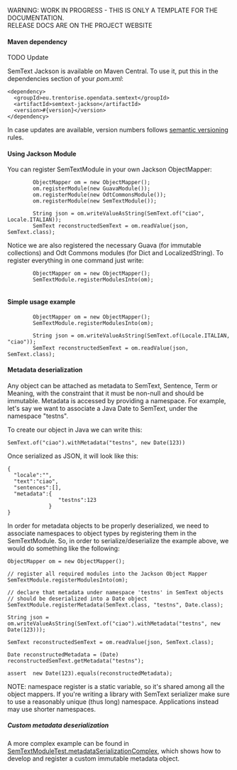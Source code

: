 <p class="jadoc-to-strip">
WARNING: WORK IN PROGRESS - THIS IS ONLY A TEMPLATE FOR THE DOCUMENTATION. <br/>
RELEASE DOCS ARE ON THE PROJECT WEBSITE
</p>


#### Maven dependency

TODO Update 

SemText Jackson is available on Maven Central. To use it, put this in the dependencies section of your _pom.xml_: 


```
<dependency>
  <groupId>eu.trentorise.opendata.semtext</groupId>
  <artifactId>semtext-jackson</artifactId>
  <version>#{version}</version>            
</dependency>
```

In case updates are available, version numbers follows [semantic versioning](http://semver.org/) rules.


#### Using Jackson Module

You can register SemTextModule in your own Jackson ObjectMapper:
```
        ObjectMapper om = new ObjectMapper();
        om.registerModule(new GuavaModule());
        om.registerModule(new OdtCommonsModule());
        om.registerModule(new SemTextModule());

        String json = om.writeValueAsString(SemText.of("ciao", Locale.ITALIAN));
        SemText reconstructedSemText = om.readValue(json, SemText.class);
```

Notice we are also registered the necessary Guava (for immutable collections) and Odt Commons modules (for Dict and LocalizedString). To register everything in one command just write:

```
        ObjectMapper om = new ObjectMapper();
        SemTextModule.registerModulesInto(om);        
  
```

#### Simple usage example

```
        ObjectMapper om = new ObjectMapper();
        SemTextModule.registerModulesInto(om);
        
        String json = om.writeValueAsString(SemText.of(Locale.ITALIAN, "ciao"));
        SemText reconstructedSemText = om.readValue(json, SemText.class);
```

#### Metadata deserialization

Any object can be attached as metadata to SemText, Sentence, Term or Meaning, with the constraint that it must be non-null and should be immutable. Metadata is accessed by providing a namespace. For example, let's say we want to associate a Java Date to SemText, under the namespace "testns". 

To create our object in Java we can write this:
```
SemText.of("ciao").withMetadata("testns", new Date(123))
```

Once serialized as JSON, it will look like this:

```
{
  "locale":"",
  "text":"ciao",
  "sentences":[],
  "metadata":{
                "testns":123
             }
}
```

In order for metadata objects to be properly deserialized, we need to associate namespaces to object types by registering them in the SemTextModule. So, in order to serialize/deserialize the example above, we would do something like the following:

```
ObjectMapper om = new ObjectMapper();

// register all required modules into the Jackson Object Mapper
SemTextModule.registerModulesInto(om);

// declare that metadata under namespace 'testns' in SemText objects
// should be deserialized into a Date object
SemTextModule.registerMetadata(SemText.class, "testns", Date.class);       
                        
String json = om.writeValueAsString(SemText.of("ciao").withMetadata("testns", new Date(123)));
        
SemText reconstructedSemText = om.readValue(json, SemText.class);                                
        
Date reconstructedMetadata = (Date) reconstructedSemText.getMetadata("testns");
        
assert  new Date(123).equals(reconstructedMetadata);
```

NOTE: namespace register is a static variable, so it's shared among all the object mappers. If you're writing a library with SemText serializer make sure to use a reasonably unique (thus long) namespace. Applications instead may use shorter namespaces.

##### Custom metadata deserialization

A more complex example can be found in <a href="https://github.com/opendatatrentino/semtext-jackson/blob/master/src/test/java/eu/trentorise/opendata/semtext/jackson/test/SemTextModuleTest.java" target="_blank">SemTextModuleTest.metadataSerializationComplex</a>, which shows how to develop and register a custom immutable metadata object. 
